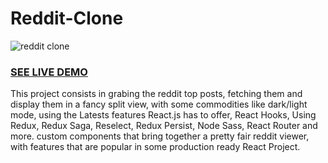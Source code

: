 # Reddit-Clone

![reddit clone](https://i.imgur.com/RPo5V78.gif "reddit clone")

### [SEE LIVE DEMO](https://santih.me/reddit-clone)

This project consists in grabing the reddit top posts, fetching them and display them in a fancy split view, with some commodities like dark/light mode, using the Latests features React.js has to offer, React Hooks, Using Redux, Redux Saga, Reselect, Redux Persist, Node Sass, React Router and more. custom components that bring together a pretty fair reddit viewer, with features that are popular in some production ready React Project.
